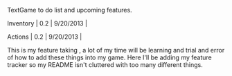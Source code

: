 TextGame to do list and upcoming features. 

Inventory    |        0.2       |  9/20/2013  |

Actions      |        0.2       |  9/20/2013  |



This is my feature taking , a lot of my time will be learning and trial
and error of how to add these things into my game. Here I'll be adding 
my feature tracker so my README isn't cluttered with too many different
things. 


